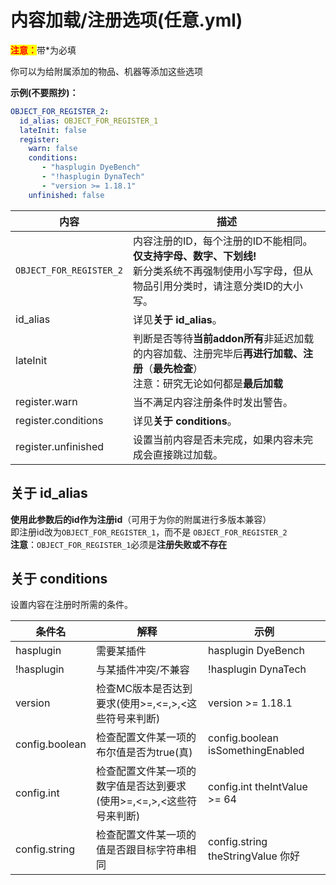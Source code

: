 # 内容加载/注册选项(任意.yml)

<mark style="color:red;">**注意：**</mark>带\*为必填

你可以为给附属添加的物品、机器等添加这些选项

**示例(不要照抄)：**

```yaml
OBJECT_FOR_REGISTER_2:
  id_alias: OBJECT_FOR_REGISTER_1
  lateInit: false
  register:
    warn: false
    conditions:
       - "hasplugin DyeBench"
       - "!hasplugin DynaTech"
       - "version >= 1.18.1"
    unfinished: false
```

| 内容 | 描述 |
| -------- | -------- |
| `OBJECT_FOR_REGISTER_2` | 内容注册的ID，每个注册的ID不能相同。<br>**仅支持字母、数字、下划线!**<br>新分类系统不再强制使用小写字母，但从物品引用分类时，请注意分类ID的大小写。 |
| id_alias | 详见**关于 id_alias**。 |
| lateInit | 判断是否等待**当前addon所有**非延迟加载的内容加载、注册完毕后**再进行加载、注册**（**最先检查**）<br>注意：研究无论如何都是**最后加载** |
| register.warn | 当不满足内容注册条件时发出警告。 |
| register.conditions | 详见**关于 conditions**。 |
| register.unfinished | 设置当前内容是否未完成，如果内容未完成会直接跳过加载。 |

## 关于 id_alias

**使用此参数后的id作为注册id**（可用于为你的附属进行多版本兼容）
<br>即注册id改为`OBJECT_FOR_REGISTER_1`，而不是 `OBJECT_FOR_REGISTER_2`
<br>**注意**：`OBJECT_FOR_REGISTER_1`必须是**注册失败或不存在**

## 关于 conditions

设置内容在注册时所需的条件。

| 条件名        | 解释      | 示例                   |
| ---------- | ------- | -------------------- |
| hasplugin  | 需要某插件   | hasplugin DyeBench   |
| !hasplugin | 与某插件冲突/不兼容 | !hasplugin DynaTech |
| version | 检查MC版本是否达到要求(使用>=,<=,>,<这些符号来判断) | version >= 1.18.1 |
| config.boolean | 检查配置文件某一项的布尔值是否为true(真) | config.boolean isSomethingEnabled |
| config.int | 检查配置文件某一项的数字值是否达到要求(使用>=,<=,>,<这些符号来判断) | config.int theIntValue >= 64 |
| config.string | 检查配置文件某一项的值是否跟目标字符串相同 | config.string theStringValue 你好 |